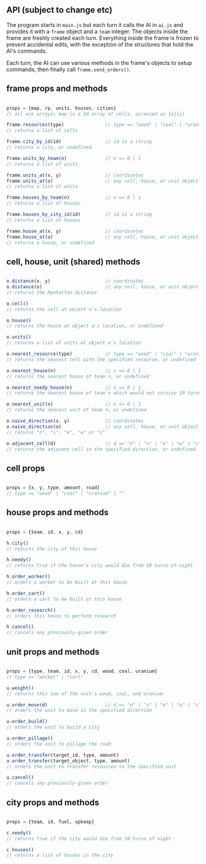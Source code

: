 ## API (subject to change etc)

The program starts in `main.js` but each turn it calls the AI in `ai.js` and provides it with a `frame` object and a `team` integer. The objects inside the frame are freshly created each turn. Everything inside the frame is frozen to prevent accidental edits, with the exception of the structures that hold the AI's commands.

Each turn, the AI can use various methods in the frame's objects to setup commands, then finally call `frame.send_orders()`.

## frame props and methods

```javascript

props = {map, rp, units, houses, cities}
// all are arrays; map is a 2d array of cells, accessed as [x][y]

frame.resources(type)               // type == "wood" | "coal" | "uranium" | ""
// returns a list of cells

frame.city_by_id(id)                // id is a string
// returns a city, or undefined

frame.units_by_team(n)              // n == 0 | 1
// returns a list of units

frame.units_at(x, y)                // coordinates
frame.units_at(o)                   // any cell, house, or unit object
// returns a list of units

frame.houses_by_team(n)             // n == 0 | 1
// returns a list of houses

frame.houses_by_city_id(id)         // id is a string
// returns a list of houses

frame.house_at(x, y)                // coordinates
frame.house_at(o)                   // any cell, house, or unit object
// returns a house, or undefined

```

## cell, house, unit (shared) methods

```javascript

o.distance(x, y)                    // coordinates
o.distance(o)                       // any cell, house, or unit object
// returns the Manhattan distance

o.cell()
// returns the cell at object o's location

o.house()
// returns the house at object o's location, or undefined

o.units()
// returns a list of units at object o's location

o.nearest_resource(type)            // type == "wood" | "coal" | "uranium" | ""
// returns the nearest cell with the specified resource, or undefined

o.nearest_house(n)                  // n == 0 | 1
// returns the nearest house of team n, or undefined

o.nearest_needy_house(n)            // n == 0 | 1
// returns the nearest house of team n which would not survive 10 turns of night, or undefined

o.nearest_unit(n)                   // n == 0 | 1
// returns the nearest unit of team n, or undefined

o.naive_direction(x, y)             // coordinates
o.naive_direction(o)                // any cell, house, or unit object
// returns "n", "s", "e", "w" or "c"

o.adjacent_cell(d)                  // d == "n" | "s" | "e" | "w" | "c"
// returns the adjacent cell in the specified direction, or undefined

```

## cell props

```javascript

props = {x, y, type, amount, road}
// type == "wood" | "coal" | "uranium" | ""

```

## house props and methods

```javascript

props = {team, id, x, y, cd}

h.city()
// returns the city of this house

h.needy()
// returns true if the house's city would die from 10 turns of night

h.order_worker()
// orders a worker to be built at this house

h.order_cart()
// orders a cart to be built at this house

h.order_research()
// orders this house to perform research

h.cancel()
// cancels any previously-given order

```

## unit props and methods

```javascript

props = {type, team, id, x, y, cd, wood, coal, uranium}
// type == "worker" | "cart"

u.weight()
// returns this sum of the unit's wood, coal, and uranium

u.order_move(d)                     // d == "n" | "s" | "e" | "w" | "c"
// orders the unit to move in the specified direction

u.order_build()
// orders the unit to build a city

u.order_pillage()
// orders the unit to pillage the road

u.order_transfer(target_id, type, amount)
u.order_transfer(target_object, type, amount)
// orders the unit to transfer resources to the specified unit

u.cancel()
// cancels any previously-given order

```

## city props and methods

```javascript

props = {team, id, fuel, upkeep}

c.needy()
// returns true if the city would die from 10 turns of night

c.houses()
// returns a list of houses in the city

```
